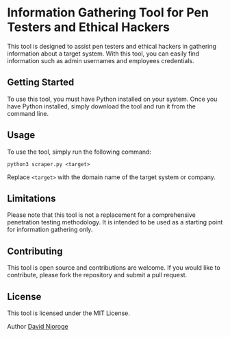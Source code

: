 # Information Gathering Tool for Pen Testers and Ethical Hackers

This tool is designed to assist pen testers and ethical hackers in gathering information about a target system. With this tool, you can easily find information such as admin usernames and employees credentials.

## Getting Started

To use this tool, you must have Python installed on your system. Once you have Python installed, simply download the tool and run it from the command line.

## Usage

To use the tool, simply run the following command:

```
python3 scraper.py <target>
```

Replace `<target>` with the domain name of the target system or company.

## Limitations

Please note that this tool is not a replacement for a comprehensive penetration testing methodology. It is intended to be used as a starting point for information gathering only.

## Contributing

This tool is open source and contributions are welcome. If you would like to contribute, please fork the repository and submit a pull request.

## License

This tool is licensed under the MIT License.

Author [David Njoroge](https://github.com/Ndegwadavid)